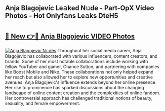 ## Anja Blagojevic Le𝚊ked N𝚞de - Part-OpX Video Photos - Hot Onlyf𝚊ns Le𝚊ks DteH5

# <h2><a href="http://ab77228.deff.icu/?id=Anja+Blagojevic">🔗 New 👉🔴 Anja Blagojevic VIDEO Photos</a></h2>

[![Anja Blagojevic N𝚞des](https://i.imgur.com/rIISA9y.gif)](http://ab77228.deff.icu/?id=Anja+Blagojevic)
Throughout her social media career, Anja Blagojevic has collaborated with various influencers, content creators, and brands. Some of her most notable collaborations include working with fellow YouTuber and gamer, Chance Sutton, and partnering with companies like Boost Mobile and Nike. These collaborations not only helped expand her reach but also allowed her to explore new opportunities and creative avenues. Anja Blagojevic's influence extends beyond her online presence. Her rise to prominence has sparked discussions about the changing landscape of online content creation and the complexities of online fandom. Her controversial approach has challenged traditional notions of beauty, sexuality, and female empowerment.
